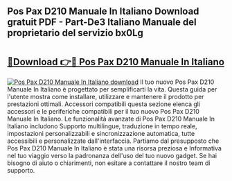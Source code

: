 ## Pos Pax D210 Manuale In Italiano Download gratuit PDF - Part-De3 Italiano Manuale del proprietario del servizio bx0Lg

# <h2><a href="http://dfftcy.blite.top/?on=Pos+Pax+D210+Manuale+In+Italiano">🔗Download 👉🔴 Pos Pax D210 Manuale In Italiano</a></h2>

[![Pos Pax D210 Manuale In Italiano download](https://i.imgur.com/lujVjoI.png)](http://dfftcy.blite.top/?on=Pos+Pax+D210+Manuale+In+Italiano)
Il tuo nuovo Pos Pax D210 Manuale In Italiano è progettato per semplificarti la vita. Questa guida per l'utente mostra come installare, utilizzare e mantenere il prodotto per prestazioni ottimali. Accessori compatibili questa sezione elenca gli accessori e le periferiche compatibili per il tuo nuovo Pos Pax D210 Manuale In Italiano. Le funzionalità avanzate di Pos Pax D210 Manuale In Italiano includono Supporto multilingue, traduzione in tempo reale, impostazioni personalizzabili e sincronizzazione automatica, tutte accessibili e personalizzate dall'interfaccia. Partiamo dal presupposto che Pos Pax D210 Manuale In Italiano è stata una risorsa preziosa e Informativa nel tuo viaggio verso la padronanza dell'uso del tuo nuovo gadget. Se hai bisogno di aiuto o chiarimenti, non esitare a contattare il nostro team di supporto.
